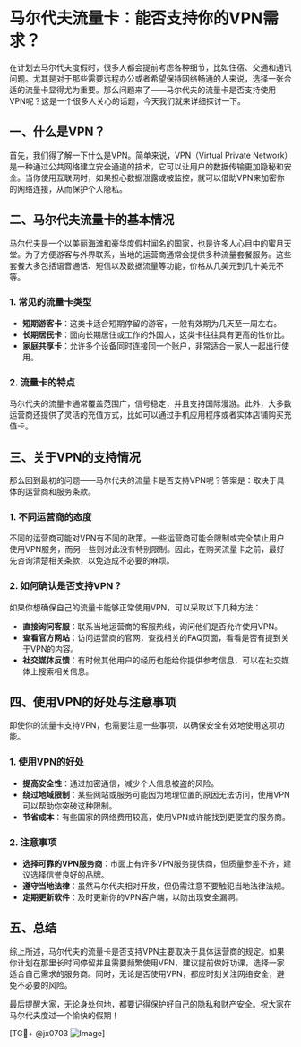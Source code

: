 # 马尔代夫流量卡：能否支持你的VPN需求？

在计划去马尔代夫度假时，很多人都会提前考虑各种细节，比如住宿、交通和通讯问题。尤其是对于那些需要远程办公或者希望保持网络畅通的人来说，选择一张合适的流量卡显得尤为重要。那么问题来了——马尔代夫的流量卡是否支持使用VPN呢？这是一个很多人关心的话题，今天我们就来详细探讨一下。

## 一、什么是VPN？

首先，我们得了解一下什么是VPN。简单来说，VPN（Virtual Private Network）是一种通过公共网络建立安全通道的技术，它可以让用户的数据传输更加隐秘和安全。当你使用互联网时，如果担心数据泄露或被监控，就可以借助VPN来加密你的网络连接，从而保护个人隐私。

## 二、马尔代夫流量卡的基本情况

马尔代夫是一个以美丽海滩和豪华度假村闻名的国家，也是许多人心目中的蜜月天堂。为了方便游客与外界联系，当地的运营商通常会提供多种流量套餐服务。这些套餐大多包括语音通话、短信以及数据流量等功能，价格从几美元到几十美元不等。

### 1. 常见的流量卡类型

- **短期游客卡**：这类卡适合短期停留的游客，一般有效期为几天至一周左右。
- **长期居民卡**：面向长期居住或工作的外国人，这类卡往往具有更高的性价比。
- **家庭共享卡**：允许多个设备同时连接同一个账户，非常适合一家人一起出行使用。

### 2. 流量卡的特点

马尔代夫的流量卡通常覆盖范围广，信号稳定，并且支持国际漫游。此外，大多数运营商还提供了灵活的充值方式，比如可以通过手机应用程序或者实体店铺购买充值卡。

## 三、关于VPN的支持情况

那么回到最初的问题——马尔代夫的流量卡是否支持VPN呢？答案是：取决于具体的运营商和服务条款。

### 1. 不同运营商的态度

不同的运营商可能对VPN有不同的政策。一些运营商可能会限制或完全禁止用户使用VPN服务，而另一些则对此没有特别限制。因此，在购买流量卡之前，最好先咨询清楚相关条款，以免造成不必要的麻烦。

### 2. 如何确认是否支持VPN？

如果你想确保自己的流量卡能够正常使用VPN，可以采取以下几种方法：

- **直接询问客服**：联系当地运营商的客服热线，询问他们是否允许使用VPN。
- **查看官方网站**：访问运营商的官网，查找相关的FAQ页面，看看是否有提到关于VPN的内容。
- **社交媒体反馈**：有时候其他用户的经历也能给你提供参考信息，可以在社交媒体上搜索相关信息。

## 四、使用VPN的好处与注意事项

即使你的流量卡支持VPN，也需要注意一些事项，以确保安全有效地使用这项功能。

### 1. 使用VPN的好处

- **提高安全性**：通过加密通信，减少个人信息被盗的风险。
- **绕过地域限制**：某些网站或服务可能因为地理位置的原因无法访问，使用VPN可以帮助你突破这种限制。
- **节省成本**：有些国家的网络费用较高，使用VPN或许能找到更便宜的服务商。

### 2. 注意事项

- **选择可靠的VPN服务商**：市面上有许多VPN服务提供商，但质量参差不齐，建议选择信誉良好的品牌。
- **遵守当地法律**：虽然马尔代夫相对开放，但仍需注意不要触犯当地法律法规。
- **定期更新软件**：及时更新你的VPN客户端，以防出现安全漏洞。

## 五、总结

综上所述，马尔代夫的流量卡是否支持VPN主要取决于具体运营商的规定。如果你计划在那里长时间停留并且需要频繁使用VPN，建议提前做好功课，选择一家适合自己需求的服务商。同时，无论是否使用VPN，都应时刻关注网络安全，避免不必要的风险。

最后提醒大家，无论身处何地，都要记得保护好自己的隐私和财产安全。祝大家在马尔代夫度过一个愉快的假期！

[TG💪+ @jx0703 ![Image](https://github.com/user-attachments/assets/dbca1d08-cadb-493c-b0ec-ad6f7a83f270)]